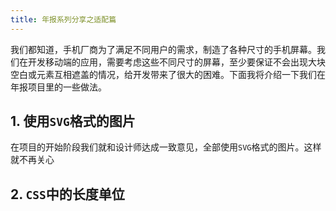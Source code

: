 ```yaml
---
title: 年报系列分享之适配篇
---
```


我们都知道，手机厂商为了满足不同用户的需求，制造了各种尺寸的手机屏幕。我们在开发移动端的应用，需要考虑这些不同尺寸的屏幕，至少要保证不会出现大块空白或元素互相遮盖的情况，给开发带来了很大的困难。下面我将介绍一下我们在年报项目里的一些做法。

## 1. 使用`SVG`格式的图片

在项目的开始阶段我们就和设计师达成一致意见，全部使用`SVG`格式的图片。这样就不再关心

## 2. `CSS`中的长度单位
